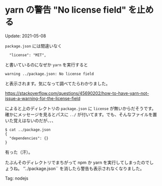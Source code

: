 yarn の警告 "No license field" を止める
=====

Update: 2021-05-08


``package.json`` には間違いなく

```
  "license": "MIT",
```

と書いているのになぜか ``yarn`` を実行すると

```
warning ../package.json: No license field
```

と表示されます。気になって調べてたらわかりました。

https://stackoverflow.com/questions/45690202/how-to-have-yarn-not-issue-a-warning-for-the-license-field

によると上のディレクトリの ``package.json`` に ``license`` が無いからだそうです。確かにメッセージを見るとパスに ``../`` が付いてます。でも、そんなファイルを置いた覚えはないのだが、、、

```
$ cat ../package.json 
{
  "dependencies": {}
}
```

有った（汗）。

たぶんそのディレクトリでまちがって npm か yarn を実行してしまったのでしょうね。
’’../package.json`` を消したら警告も表示されなくなりました。



Tag: nodejs



